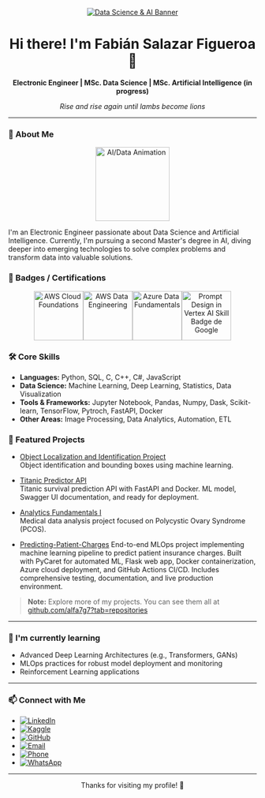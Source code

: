 <!-- alfa7g7's Featured Profile -->

<p align="center">
  <a href="https://github.com/alfa7g7">
    <!-- SUGERENCIA DE IMAGEN: Puedes usar un servicio como capsule-render para un banner dinámico -->
    <!-- Ejemplo: Ajusta el texto, color, tipo, etc. a tu gusto -->
    <!-- Documentación de capsule-render: https://github.com/kyechan99/capsule-render -->
    <img src="https://capsule-render.vercel.app/api?type=waving&height=300&color=gradient&text=Data%20Science%20and%20AI" alt="Data Science & AI Banner"/>
  </a>
</p>

<h1 align="center">Hi there! I'm Fabián Salazar Figueroa 👋</h1>
<p align="center">
  <b>Electronic Engineer | MSc. Data Science | MSc. Artificial Intelligence (in progress)</b>
</p>
<p align="center">
  <i>Rise and rise again until lambs become lions</i>
</p>

---

### 🚀 About Me 
<!-- ### <table><tr><td><img src="https://media.giphy.com/media/v1.Y2lkPTc5MGI3NjExYjQxbm9jZDBqdjdvaHN4ZW00NWFudHBudzBndXRqbzdnc3pyY3h0cyZlcD12MV9naWZzX3NlYXJjaCZjdD1n/utz68KlKM5LGBVF6HZ/giphy.gif" width="25"></td><td> About Me</td></tr></table>-->
<p align="center">
  <img src="https://media.giphy.com/media/YknAouVrcbkiDvWUOR/giphy.gif?cid=ecf05e47d6s172d41u65a36v3pfr2w7txeaip6m9n7evqp0o&ep=v1_gifs_search&rid=giphy.gif&ct=g" width="150" alt="AI/Data Animation">
</p>
I'm an Electronic Engineer passionate about Data Science and Artificial Intelligence. Currently, I'm pursuing a second Master's degree in AI, diving deeper into emerging technologies to solve complex problems and transform data into valuable solutions.

### 🏅 Badges / Certifications

<p align="center">
  <a href="https://www.credly.com/badges/1014d89a-c82d-46d4-a402-304036311460/public_url" target="_blank"><img src="https://images.credly.com/size/340x340/images/73e4a58b-a8ef-41a3-a7db-9183dd269882/image.png" width="100" alt="AWS Cloud Foundations"/></a><a href="https://www.credly.com/badges/4744de88-28c5-4403-a909-a4714d5f0131/public_url" target="_blank"><img src="https://images.credly.com/images/4f514a93-8f7a-424c-aeca-2e8f79612bc5/image.png" width="100" alt="AWS Data Engineering"/></a><a href="https://www.credly.com/badges/a6380a12-f3fd-4f43-b778-ddbb6def1e22/public_url" target="_blank"><img src="https://images.credly.com/size/340x340/images/70eb1e3f-d4de-4377-a062-b20fb29594ea/azure-data-fundamentals-600x600.png" width="100" alt="Azure Data Fundamentals"/></a><a href="https://www.credly.com/badges/8fd10c58-82b2-49cf-af1b-1001ef2a2472/public_url" target="_blank"><img src="https://images.credly.com/images/cef82b2e-970a-4318-8e59-c3e26b7f5c19/image.png" width="100" alt="Prompt Design in Vertex AI Skill Badge de Google"/></a>
</p>


### 🛠️ Core Skills

- **Languages:** Python, SQL, C, C++, C#, JavaScript
- **Data Science:** Machine Learning, Deep Learning, Statistics, Data Visualization
- **Tools & Frameworks:** Jupyter Notebook, Pandas, Numpy, Dask, Scikit-learn, TensorFlow, Pytroch, FastAPI, Docker
- **Other Areas:** Image Processing, Data Analytics, Automation, ETL

### 🌟 Featured Projects

- [Object Localization and Identification Project](https://github.com/alfa7g7/Proyecto-localizacion-identificacion-objetos)  
  Object identification and bounding boxes using machine learning.

- [Titanic Predictor API](https://github.com/alfa7g7/Titanic-predictor-API)  
  Titanic survival prediction API with FastAPI and Docker. ML model, Swagger UI documentation, and ready for deployment.

- [Analytics Fundamentals I](https://github.com/alfa7g7/Fundamentos-Analitica-I)  
  Medical data analysis project focused on Polycystic Ovary Syndrome (PCOS).

- [Predicting-Patient-Charges](https://github.com/alfa7g7/predicting-patient-charges)
  End-to-end MLOps project implementing machine learning pipeline to predict patient insurance charges. Built with PyCaret for automated ML, Flask web app, Docker containerization, Azure cloud deployment, and GitHub Actions CI/CD.
  Includes comprehensive testing, documentation, and live production environment.
  
> **Note:** Explore more of my projects. You can see them all at [github.com/alfa7g7?tab=repositories](https://github.com/alfa7g7?tab=repositories)

---

### 🌱 I'm currently learning 

- Advanced Deep Learning Architectures (e.g., Transformers, GANs)
- MLOps practices for robust model deployment and monitoring
- Reinforcement Learning applications

---

### 📫 Connect with Me

- [![LinkedIn](https://img.shields.io/badge/LinkedIn-Fabian%20Salazar%20Figueroa-blue?style=flat&logo=linkedin)](https://www.linkedin.com/in/fabian-salazar-figueroa-26256316/)
- [![Kaggle](https://img.shields.io/badge/Kaggle-alfa7g7-blue?style=flat&logo=kaggle)](https://www.kaggle.com/alfa7g7)
- [![GitHub](https://img.shields.io/badge/GitHub-alfa7g7-lightgrey?style=flat&logo=github)](https://github.com/alfa7g7)
- [![Email](https://img.shields.io/badge/Email-fabian.salazarfigueroa77%40gmail.com-red?style=flat&logo=gmail)](mailto:fabian.salazarfigueroa77@gmail.com)
- [![Phone](https://img.shields.io/badge/Phone-%2B57%20315%20627%203671-green?style=flat&logo=whatsapp)](tel:+573156273671)
- [![WhatsApp](https://img.shields.io/badge/WhatsApp-Contact-brightgreen?style=flat&logo=whatsapp)](https://wa.me/573156273671)

---

<!-- Opcional: Estadísticas de GitHub -->
<!--<p align="center">
  <a href="https://github.com/alfa7g7">
    <img src="https://github-readme-stats.vercel.app/api?username=alfa7g7&show_icons=true&theme=radical&hide_border=true&count_private=true" alt="Fabián's GitHub stats" />
    <img src="https://github-readme-stats.vercel.app/api/top-langs/?username=alfa7g7&layout=compact&theme=radical&hide_border=true" alt="Fabián's Top Languages" />
  </a>
</p> --> 

<p align="center">Thanks for visiting my profile! 🚀</p>
